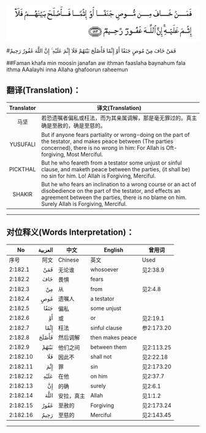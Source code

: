 ![002:182](images/002_182.gif)

#فَمَنْ خَافَ مِنْ مُوصٍ جَنَفًا أَوْ إِثْمًا فَأَصْلَحَ بَيْنَهُمْ فَلَا إِثْمَ عَلَيْهِ ۚ إِنَّ اللَّهَ غَفُورٌ رَحِيمٌ 

##Faman khafa min moosin janafan aw ithman faaslaha baynahum fala ithma AAalayhi inna Allaha ghafoorun raheemun 

## 翻译(Translation)：

| Translator | 译文(Translation)                                            |
| :--------: | ------------------------------------------------------------ |
|    马坚    | 若恐遗嘱者偏私或枉法，而为其亲属调解，那是毫无罪过的。真主确是至赦的，确是至慈的。 |
|  YUSUFALI  | But if anyone fears partiality or wrong-doing on the part of the testator, and makes peace between (The parties concerned), there is no wrong in him: For Allah is Oft-forgiving, Most Merciful. |
|  PICKTHAL  | But he who feareth from a testator some unjust or sinful clause, and maketh peace between the parties, (it shall be) no sin for him. Lo! Allah is Forgiving, Merciful. |
|   SHAKIR   | But he who fears an inclination to a wrong course or an act of disobedience on the part of the testator, and effects an agreement between the parties, there is no blame on him. Surely Allah is Forgiving, Merciful. |

---

## 对位释义(Words Interpretation)：

| No   | العربية | 中文    | English | 曾用词 |
| ---- | ------: | ------- | ------- | ------ |
| 序号 |    阿文 | Chinese | 英文    | Used   |
| 2:182.1  | فَمَنْ   | 无论谁     | whosoever        | 见2:38.9   |
| 2:182.2  | خَافَ   | 畏惧       | fears            |            |
| 2:182.3  | مِنْ    | 从         | from             | 见2:4.8    |
| 2:182.4  | مُوصٍ   | 遗嘱人     | a testator       |            |
| 2:182.5  | جَنَفًا  | 偏私       | some unjust      |            |
| 2:182.6  | أَوْ    | 或         | or               | 见2:19.1   |
| 2:182.7  | إِثْمًا  | 枉法       | sinful clause    | 参2:173.20 |
| 2:182.8  | فَأَصْلَحَ | 然后调解   | then makes peace |            |
| 2:182.9  | بَيْنَهُمْ | 他们之间   | between them     | 见2:113.25 |
| 2:182.10 | فَلَا   | 因此不     | shall not        | 见2:22.18  |
| 2:182.11 | إِثْمَ   | 罪         | sin              | 见2:173.20 |
| 2:182.12 | عَلَيْهِ  | 在他       | on him           | 见2:37.7   |
| 2:182.13 | إِنَّ    | 的确       | surely           | 见2:6.1    |
| 2:182.14 | اللَّهَ  | 安拉，真主 | Allah            | 见1:1.2    |
| 2:182.15 | غَفُورٌ  | 至赦的     | Forgiving        | 见2:173.24 |
| 2:182.16 | رَحِيمٌ  | 至慈的     | Merciful         | 见2:143.45 |

---
